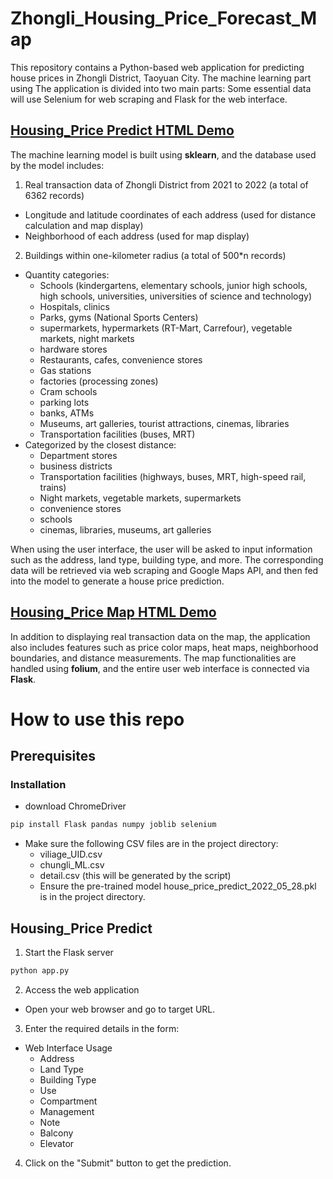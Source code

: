 # Zhongli_Housing_Price_Forecast_Map
This repository contains a Python-based web application for predicting house prices in Zhongli District, Taoyuan City.
The machine learning part using 
The application is divided into two main parts:
Some essential data will use Selenium for web scraping and Flask for the web interface.

## [Housing_Price Predict HTML Demo](https://xkllkx.github.io/Zhongli_Housing_Price_Forecast_Map/loan-prediction-web/templates/form.html)
The machine learning model is built using **sklearn**, and the database used by the model includes:
1. Real transaction data of Zhongli District from 2021 to 2022 (a total of 6362 records)
- Longitude and latitude coordinates of each address (used for distance calculation and map display)
- Neighborhood of each address (used for map display)
2. Buildings within one-kilometer radius (a total of 500*n records)
- Quantity categories:
  + Schools (kindergartens, elementary schools, junior high schools, high schools, universities, universities of science and technology)
  + Hospitals, clinics
  + Parks, gyms (National Sports Centers)
  + supermarkets, hypermarkets (RT-Mart, Carrefour), vegetable markets, night markets
  + hardware stores
  + Restaurants, cafes, convenience stores
  + Gas stations
  + factories (processing zones)
  + Cram schools
  + parking lots
  + banks, ATMs
  + Museums, art galleries, tourist attractions, cinemas, libraries
  + Transportation facilities (buses, MRT)
- Categorized by the closest distance:
  + Department stores
  + business districts
  + Transportation facilities (highways, buses, MRT, high-speed rail, trains)
  + Night markets, vegetable markets, supermarkets
  + convenience stores
  + schools
  + cinemas, libraries, museums, art galleries
    
When using the user interface, the user will be asked to input information such as the address, land type, building type, and more. The corresponding data will be retrieved via web scraping and Google Maps API, and then fed into the model to generate a house price prediction.

## [Housing_Price Map HTML Demo](https://xkllkx.github.io/Zhongli_Housing_Price_Forecast_Map/loan-prediction-web/templates/big_map_try.html)
In addition to displaying real transaction data on the map, the application also includes features such as price color maps, heat maps, neighborhood boundaries, and distance measurements. The map functionalities are handled using **folium**, and the entire user web interface is connected via **Flask**.

# How to use this repo
## Prerequisites
### Installation
- download ChromeDriver
```bash
pip install Flask pandas numpy joblib selenium
```
- Make sure the following CSV files are in the project directory:
  - viliage_UID.csv
  - chungli_ML.csv
  - detail.csv (this will be generated by the script)
  - Ensure the pre-trained model house_price_predict_2022_05_28.pkl is in the project directory.

## Housing_Price Predict
1. Start the Flask server
```bash
python app.py
```
2. Access the web application
- Open your web browser and go to target URL.

3. Enter the required details in the form:
- Web Interface Usage
  - Address
  - Land Type
  - Building Type
  - Use
  - Compartment
  - Management
  - Note
  - Balcony
  - Elevator

4. Click on the "Submit" button to get the prediction.
